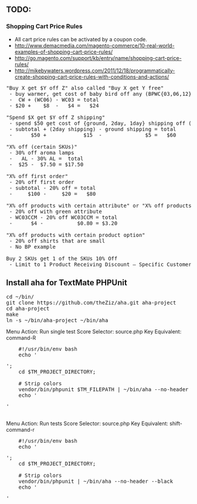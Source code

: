 
## TODO:

### Shopping Cart Price Rules

* All cart price rules can be activated by a coupon code.
* http://www.demacmedia.com/magento-commerce/10-real-world-examples-of-shopping-cart-price-rules/
* http://go.magento.com/support/kb/entry/name/shopping-cart-price-rules/
* http://mikebywaters.wordpress.com/2011/12/18/programmatically-create-shopping-cart-price-rules-with-conditions-and-actions/

<pre>
"Buy X get $Y off Z" also called "Buy X get Y free"
 - buy warmer, get cost of baby bird off any (BPWC{03,06,12})
 -  CW + (WC06) - WC03 = total
 - $20 +    $8  -   $4 =   $24

"Spend $X get $Y off Z shipping"
 - spend $50 get cost of {ground, 2day, 1day} shipping off (selected shipping)
 - subtotal + (2day shipping) - ground shipping = total
 -      $50 +            $15  -              $5 =   $60

"X% off (certain SKUs)"
 - 30% off aroma lamps
 -   AL - 30% AL =  total
 -  $25 -  $7.50 = $17.50

"X% off first order"
 - 20% off first order
 - subtotal - 20% off = total
 -     $100 -     $20 =   $80

"X% off products with certain attribute" or "X% off products of a certain color"
 - 20% off with green attribute
 - WC03CCM - 20% off WC03CCM = total
 -      $4 -           $0.80 = $3.20

"X% off products with certain product option"
 - 20% off shirts that are small
 - No BP example

Buy 2 SKUs get 1 of the SKUs 10% Off
 - Limit to 1 Product Receiving Discount – Specific Customer Segment
</pre>

## Install aha for TextMate PHPUnit

<pre>
cd ~/bin/
git clone https://github.com/theZiz/aha.git aha-project
cd aha-project
make
ln -s ~/bin/aha-project ~/bin/aha
</pre>

Menu Action: Run single test
Score Selector: source.php
Key Equivalent: command-R
<pre>
	#!/usr/bin/env bash
	echo '<pre>';
	cd $TM_PROJECT_DIRECTORY;

	# Strip colors
	vendor/bin/phpunit $TM_FILEPATH | ~/bin/aha --no-header --black
	echo '</pre>'
</pre>

Menu Action: Run tests
Score Selector: source.php
Key Equivalent: shift-command-r
<pre>
	#!/usr/bin/env bash
	echo '<pre>';
	cd $TM_PROJECT_DIRECTORY;

	# Strip colors
	vendor/bin/phpunit | ~/bin/aha --no-header --black
	echo '</pre>'
</pre>
